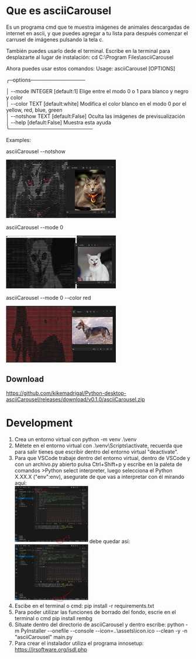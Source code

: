 # Que es asciiCarousel

Es un programa cmd que te muestra imágenes de animales descargadas de internet en ascii,
y que puedes agregar a tu lista para después comenzar el carrusel de imágenes pulsando la tela c.









También puedes usarlo dede el terminal.
Escribe en la terminal para desplazarte al lugar de instalación:
cd C:\Program Files\asciiCarousel

Ahora puedes usar estos comandos:
 Usage: asciiCarousel [OPTIONS]

╭─options─────────────── 

│ --mode    INTEGER     [default:1]      Elige entre el modo 0 o 1 para blanco y negro y color                                                
│ --color   TEXT        [default:white]  Modifica el color blanco en el modo 0 por el yellow, red, blue, green                                            
│ --notshow TEXT        [default:False]  Oculta las imágenes de previsualización                                          
│ --help                [default:False]  Muestra esta ayuda                                                 
╰───────────────────────

Examples:

   asciiCarousel --notshow

<img src="assets/readme/mode1-1.JPG" width="300px" />

   asciiCarousel --mode 0 

<img src="assets/readme/image4.JPG" width="300px" />

 asciiCarousel --mode 0 --color red

<img src="assets/readme/mode0-red.JPG" width="300px" />

## Download

https://github.com/kikemadrigal/Python-desktop-asciiCarousel/releases/download/v0.1.0/asciiCarousel.zip


# Development

1. Crea un entorno virtual con python -m venv .\venv
2. Métete en el entorno virtual con .\venv\Scripts\activate, recuerda que para salir tienes que escribir dentro del entorno virtual "deactivate".
3. Para que VSCode trabaje dentro del entorno virtual, dentro de VSCode  y con un archivo.py abierto pulsa Ctrl+Shift+p y escribe en la paleta de  comandos >Python select interpreter, luego selecciona el Python X.XX.X ("env":env), asegurate de que vas a interpretar con él mirando aquí:   
   <img src="assets/readme/help1.JPG" width="200px" />
   debe quedar así:
   <img src="assets/readme/help2.JPG" width="200px" />
4. Escibe en el terminal o cmd: pip install -r requirements.txt
5. Para poder utilizar las funciones de borrado del fondo, escrie en el terminal o cmd  pip install rembg
6. Situate dentro del directorio de asciiCarousel y dentro escribe: python -m PyInstaller --onefile --console --icon=..\assets\icon.ico --clean -y -n "asciiCarousel" main.py
7. Para crear el instalador utiliza el programa innosetup: https://jrsoftware.org/isdl.php